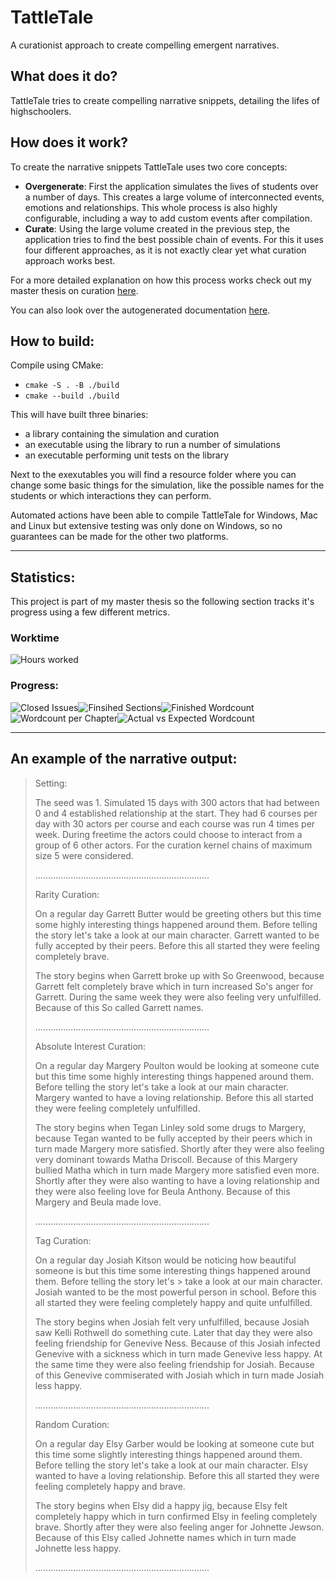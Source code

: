 # TattleTale
A curationist approach to create compelling emergent narratives.

## What does it do?
TattleTale tries to create compelling narrative snippets, detailing the lifes of highschoolers.

## How does it work?
To create the narrative snippets TattleTale uses two core concepts:
- **Overgenerate**: First the application simulates the lives of students over a number of days. This creates a large volume of interconnected events, emotions and relationships. This whole process is also highly configurable, including a way to add custom events after compilation. 
- **Curate**: Using the large volume created in the previous step, the application tries to find the best possible chain of events. For this it uses four different approaches, as it is not exactly clear yet what curation approach works best. 

For a more detailed explanation on how this process works check out my master thesis on curation [here](https://drive.google.com/file/d/1XbeYaGO_O8KFQ7I4v9t6_RX7E4qNBDkl/view).

You can also look over the autogenerated documentation [here](https://amonshokhinahmed.github.io/TattleTale/html/index.html).

## How to build:

Compile using CMake:
- `cmake -S . -B ./build`
- `cmake --build ./build`

This will have built three binaries:
- a library containing the simulation and curation
- an executable using the library to run a number of simulations
- an executable performing unit tests on the library

Next to the exexutables you will find a resource folder where you can change some basic things for the simulation, like the possible names for the students or which interactions they can perform.

Automated actions have been able to compile TattleTale for Windows, Mac and Linux but extensive testing was only done on Windows, so no guarantees can be made for the other two platforms.

---

## Statistics:
This project is part of my master thesis so the following section tracks it's progress using a few different metrics.
### Worktime
![Hours worked](https://docs.google.com/spreadsheets/d/e/2PACX-1vQcVp9l0luq1MfDvR5QGOC7mLE6pc46OgSYV-UJraDOYWmt_d0xirO9UjfuubzcQRjJ0ocMFn93tOIY/pubchart?oid=697458418&format=image)
### Progress:

![Closed Issues](https://docs.google.com/spreadsheets/d/e/2PACX-1vQcVp9l0luq1MfDvR5QGOC7mLE6pc46OgSYV-UJraDOYWmt_d0xirO9UjfuubzcQRjJ0ocMFn93tOIY/pubchart?oid=1636710030&format=image)![Finsihed Sections](https://docs.google.com/spreadsheets/d/e/2PACX-1vQcVp9l0luq1MfDvR5QGOC7mLE6pc46OgSYV-UJraDOYWmt_d0xirO9UjfuubzcQRjJ0ocMFn93tOIY/pubchart?oid=353310724&format=image)![Finished Wordcount](https://docs.google.com/spreadsheets/d/e/2PACX-1vQcVp9l0luq1MfDvR5QGOC7mLE6pc46OgSYV-UJraDOYWmt_d0xirO9UjfuubzcQRjJ0ocMFn93tOIY/pubchart?oid=1770022941&format=image)
![Wordcount per Chapter](https://docs.google.com/spreadsheets/d/e/2PACX-1vQcVp9l0luq1MfDvR5QGOC7mLE6pc46OgSYV-UJraDOYWmt_d0xirO9UjfuubzcQRjJ0ocMFn93tOIY/pubchart?oid=1675755669&format=image)![Actual vs Expected Wordcount](https://docs.google.com/spreadsheets/d/e/2PACX-1vQcVp9l0luq1MfDvR5QGOC7mLE6pc46OgSYV-UJraDOYWmt_d0xirO9UjfuubzcQRjJ0ocMFn93tOIY/pubchart?oid=1751949352&format=image)

---

## An example of the narrative output:

> Setting:
> 
> The seed was 1.
> Simulated 15 days with 300 actors that had 
> between 0 and 4 established relationship at the 
> start.
> They had 6 courses per day with 30 actors per 
> course and each course was run 4 times per week.
> During freetime the actors could choose to 
> interact from a group of 6 other actors.
> For the curation kernel chains of maximum size 
> 5 were considered.
> 
> .....................................................................
> 
> Rarity Curation:
> 
> On a regular day Garrett Butter would be greeting others but this time some highly interesting things happened around them. Before telling the story let's take a look at our main character. Garrett wanted to be fully accepted by their peers. Before this all started they were feeling completely brave.
> 
> The story begins when Garrett broke up with So Greenwood, because Garrett felt completely brave which in turn increased So's anger for Garrett.
> During the same week they were also feeling very unfulfilled. Because of this So called Garrett names.
> 
> .....................................................................
> 
> Absolute Interest Curation:
> 
> On a regular day Margery Poulton would be looking at someone cute but this time some highly interesting things happened around them. Before telling the story let's take a look at our main character. Margery wanted to have a loving relationship. Before this all started they were feeling completely unfulfilled.
> 
> The story begins when Tegan Linley sold some drugs to Margery, because Tegan wanted to be fully accepted by their peers which in turn made Margery more satisfied.
> Shortly after they were also feeling very dominant towards Matha Driscoll. Because of this Margery bullied Matha which in turn made Margery more satisfied even more.
> Shortly after they were also wanting to have a loving relationship and they were also feeling  love for Beula Anthony. Because of this Margery and Beula made love.
> 
> .....................................................................
> 
> Tag Curation:
> 
> On a regular day Josiah Kitson would be noticing how beautiful someone is but this time some interesting things happened around them. Before telling the story let's > take a look at our main character. Josiah wanted to be the most powerful person in school. Before this all started they were feeling completely happy and quite unfulfilled.
> 
> The story begins when Josiah felt very unfulfilled, because Josiah saw Kelli Rothwell do something cute.
> Later that day they were also feeling  friendship for Genevive Ness. Because of this Josiah infected Genevive with a sickness which in turn made Genevive less happy.
> At the same time they were also feeling  friendship for Josiah. Because of this Genevive commiserated with Josiah which in turn made Josiah less happy.
> 
> .....................................................................
> 
> Random Curation:
> 
> On a regular day Elsy Garber would be looking at someone cute but this time some slightly interesting things happened around them. Before telling the story let's take a look at our main character. Elsy wanted to have a loving relationship. Before this all started they were feeling completely happy and brave.
> 
> The story begins when Elsy did a happy jig, because Elsy felt completely happy which in turn confirmed Elsy in feeling completely brave.
> Shortly after they were also feeling  anger for Johnette Jewson. Because of this Elsy called Johnette names which in turn made Johnette less happy.
> 
> .....................................................................
